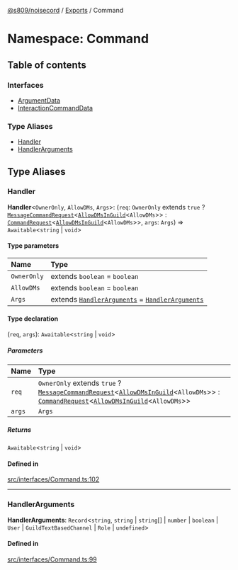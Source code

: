 [@s809/noisecord](../README.md) / [Exports](../modules.md) / Command

# Namespace: Command

## Table of contents

### Interfaces

- [ArgumentData](../interfaces/Command.ArgumentData.md)
- [InteractionCommandData](../interfaces/Command.InteractionCommandData.md)

### Type Aliases

- [Handler](Command.md#handler)
- [HandlerArguments](Command.md#handlerarguments)

## Type Aliases

### Handler

 **Handler**<`OwnerOnly`, `AllowDMs`, `Args`\>: (`req`: `OwnerOnly` extends ``true`` ? [`MessageCommandRequest`](../classes/MessageCommandRequest.md)<[`AllowDMsInGuild`](../modules.md#allowdmsinguild)<`AllowDMs`\>\> : [`CommandRequest`](../classes/CommandRequest.md)<[`AllowDMsInGuild`](../modules.md#allowdmsinguild)<`AllowDMs`\>\>, `args`: `Args`) => `Awaitable`<`string` \| `void`\>

#### Type parameters

| Name | Type |
| :------ | :------ |
| `OwnerOnly` | extends `boolean` = `boolean` |
| `AllowDMs` | extends `boolean` = `boolean` |
| `Args` | extends [`HandlerArguments`](Command.md#handlerarguments) = [`HandlerArguments`](Command.md#handlerarguments) |

#### Type declaration

(`req`, `args`): `Awaitable`<`string` \| `void`\>

##### Parameters

| Name | Type |
| :------ | :------ |
| `req` | `OwnerOnly` extends ``true`` ? [`MessageCommandRequest`](../classes/MessageCommandRequest.md)<[`AllowDMsInGuild`](../modules.md#allowdmsinguild)<`AllowDMs`\>\> : [`CommandRequest`](../classes/CommandRequest.md)<[`AllowDMsInGuild`](../modules.md#allowdmsinguild)<`AllowDMs`\>\> |
| `args` | `Args` |

##### Returns

`Awaitable`<`string` \| `void`\>

#### Defined in

[src/interfaces/Command.ts:102](https://github.com/s809/noisecord/blob/50a8c6b/src/interfaces/Command.ts#L102)

___

### HandlerArguments

 **HandlerArguments**: `Record`<`string`, `string` \| `string`[] \| `number` \| `boolean` \| `User` \| `GuildTextBasedChannel` \| `Role` \| `undefined`\>

#### Defined in

[src/interfaces/Command.ts:99](https://github.com/s809/noisecord/blob/50a8c6b/src/interfaces/Command.ts#L99)
